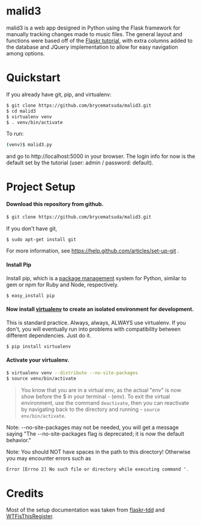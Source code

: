malid3
======

malid3 is a web app designed in Python using the Flask framework for manually tracking changes made to music files. The general layout and functions were based off of the [Flaskr tutorial](http://flask.pocoo.org/docs/tutorial/introduction/), with extra columns added to the database and JQuery implementation to allow for easy navigation among options.

Quickstart
======

If you already have git, pip, and virtualenv:
```sh
$ git clone https://github.com/brycematsuda/malid3.git
$ cd malid3
$ virtualenv venv
$ . venv/bin/activate
```

To run:
```sh
(venv)$ malid3.py
```
and go to http://localhost:5000 in your browser. 
The login info for now is the default set by the tutorial (user: admin / password: default).

Project Setup
======
#### Download this repository from github.
```sh
$ git clone https://github.com/brycematsuda/malid3.git
```
If you don't have git,
```sh
$ sudo apt-get install git
```
For more information, see https://help.github.com/articles/set-up-git .

#### Install Pip
Install pip, which is a [package management](http://en.wikipedia.org/wiki/Package_management_system) system for Python, similar to gem or npm for Ruby and Node, respectively. 

```sh
$ easy_install pip
```

#### Now install [virtualenv](https://pypi.python.org/pypi/virtualenv) to create an isolated environment for development. 

This is standard practice. Always, always, ALWAYS use virtualenv. If you don't, you will eventually run into problems with compatibility between different dependencies. Just do it.

```sh 
$ pip install virtualenv
```

#### Activate your virtualenv.

```sh
$ virtualenv venv --distribute --no-site-packages
$ source venv/bin/activate
```

> You know that you are in a virtual env, as the actual "env" is now show before the $ in your terminal - (env). To exit the virtual environment, use the command `deactivate`, then you can reactivate by navigating back to the directory and running - `source env/bin/activate`.

Note: --no-site-packages may not be needed, you will get a message saying
"The --no-site-packages flag is deprecated; it is now the default behavior."

Note: You should NOT have spaces in the path to this directory! Otherwise you
may encounter errors such as
```sh
Error [Errno 2] No such file or directory while executing command ".
```

Credits
=======
Most of the setup documentation was taken from [flaskr-tdd](https://github.com/mjhea0/flaskr-tdd) and [WTFisThisRegister](https://github.com/nouyang/WTFisThisRegister).
